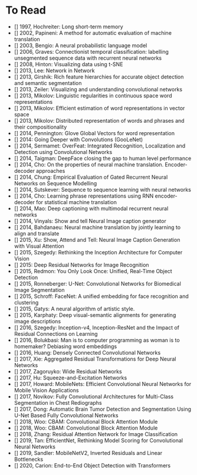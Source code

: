 # To Read

* [] 1997, Hochreiter: Long short-term memory
* [] 2002, Papineni: A method for automatic evaluation of machine translation
* [] 2003, Bengio: A neural probabilistic language model
* [] 2006, Graves: Connectionist temporal classification: labelling unsegmented sequence data with recurrent neural networks
* [] 2008, Hinton: Visualizing data using t-SNE
* [] 2013, Lee: Network in Network
* [] 2013, Girshik: Rich feature hierarchies for accurate object detection and semantic segmentation
* [] 2013, Zeiler: Visualizing and understanding convolutional networks
* [] 2013, Mikolov: Linguistic regularities in continuous space word representations
* [] 2013, Mikolov: Efficient estimation of word representations in vector space
* [] 2013, Mikolov: Distributed representation of words and phrases and their compositionality
* [] 2014, Pennington: Glove Global Vectors for word representation
* [] 2014: Going Deeper with Convolutions (GooLeNet)
* [] 2014, Sermamet: OverFeat: Integrated Recognition, Localization and Detection using Convolutional Networks
* [] 2014, Taigman: DeepFace closing the gap to human level performance
* [] 2014, Cho: On the properties of neural machine translation. Encoder-decoder approaches
* [] 2014, Chung: Empirical Evaluation of Gated Recurrent Neural Networks on Sequence Modelling
* [] 2014, Sutskever: Sequence to sequence learning with neural networks
* [] 2014, Cho: Learning phrase representations using RNN encoder-decoder for statistical machine translation
* [] 2014, Mao: Deep captioning with multimodal recurrent neural networks
* [] 2014, Vinyals: Show and tell Neural Image caption generator
* [] 2014, Bahdanaeu: Neural machine translation by jointly learning to align and translate
* [] 2015, Xu: Show, Attend and Tell: Neural Image Caption Generation with Visual Attention
* [] 2015, Szegedy: Rethinking the Inception Architecture for Computer Vision
* [] 2015: Deep Residual Networks for Image Recognition
* [] 2015, Redmon: You Only Look Once: Unified, Real-Time Object Detection
* [] 2015, Ronneberger: U-Net: Convolutional Networks for Biomedical Image Segmentation
* [] 2015, Schroff: FaceNet: A unified embedding for face recognition and clustering
* [] 2015, Gatys: A neural algorithm of artistic style.
* [] 2015, Karphaty: Deep visual-semantic alignments for generating image descriptions
* [] 2016, Szegedy: Inception-v4, Inception-ResNet and the Impact of Residual Connections on Learning
* [] 2016, Bolukbasi: Man is to computer programming as woman is to homemaker? Debiasing word embeddings
* [] 2016, Huang: Densely Connected Convolutional Networks
* [] 2017, Xie: Aggregated Residual Transformations for Deep Neural Networks
* [] 2017, Zagoruyko: Wide Residual Networks
* [] 2017, Hu: Squeeze-and-Excitation Networks
* [] 2017, Howard: MobileNets: Efficient Convolutional Neural Networks for Mobile Vision Applications
* [] 2017, Novikov: Fully Convolutional Architectures for Multi-Class Segmentation in Chest Rediographs
* [] 2017, Dong: Automatic Brain Tumor Detection and Segmentation Using U-Net Based Fully Convolutional Networks
* [] 2018, Woo: CBAM: Convolutional Block Attention Module
* [] 2018, Woo: CBAM: Convolutional Block Attention Module
* [] 2018, Zhang: Residual Attention Network for Image Classification
* [] 2019, Tan: EfficientNet, Rethinking Model Scoring for Convolutional Neural Networks
* [] 2019, Sandler: MobileNetV2, Inverted Residuals and Linear Bottlenecks
* [] 2020, Carion: End-to-End Object Detection with Transformers